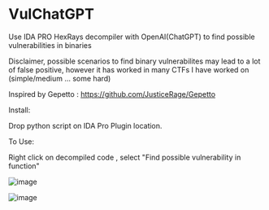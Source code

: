 # VulChatGPT
Use IDA PRO HexRays decompiler with OpenAI(ChatGPT) to find possible vulnerabilities in binaries 

Disclaimer, possible scenarios to find binary vulnerabilites may lead to a lot of false positive, however it has worked in many CTFs I have worked on (simple/medium ... some hard)

Inspired by Gepetto : https://github.com/JusticeRage/Gepetto

Install:

Drop python script on IDA Pro Plugin location.

To Use:

Right click on decompiled code , select "Find possible vulnerability in function"

![image](https://user-images.githubusercontent.com/118329900/209662066-8eb6fa58-334f-4f5f-b3fd-534baf8bca62.png)

![image](https://user-images.githubusercontent.com/118329900/209662336-336257d8-2524-4879-a5ce-3d4acc3808cb.png)

